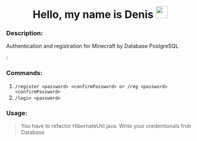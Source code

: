 <h1 align="center">Hello, my name is Denis</a> 
<img src="https://github.com/blackcater/blackcater/raw/main/images/Hi.gif" height="32"/></h1>

### Description: ###
Authentication and registration for Minecraft by Database PostgreSQL

:
> 


### Commands: ###
1. ```/register <password> <confirmPassword> or /reg <password> <confirmPassword> ```
2.  ```/login <password> ```

 ### Usage: ###
> You have to refactor HibernateUtil.java. Write your credentionals frob Database
